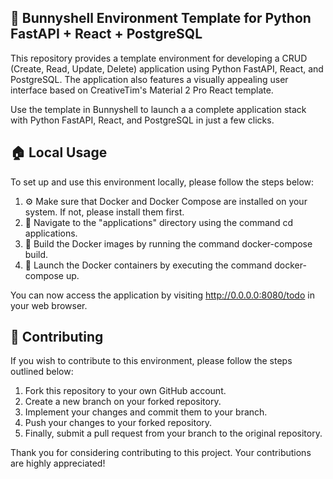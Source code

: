 ## 🌟 Bunnyshell Environment Template for Python FastAPI + React + PostgreSQL

This repository provides a template environment for developing a CRUD (Create, Read, Update, Delete) application using Python FastAPI, React, and PostgreSQL.
The application also features a visually appealing user interface based on CreativeTim's Material 2 Pro React template.

Use the template in Bunnyshell to launch a a complete application stack with Python FastAPI, React, and PostgreSQL in just a few clicks.

## 🏠 Local Usage

To set up and use this environment locally, please follow the steps below:

1. ⚙️ Make sure that Docker and Docker Compose are installed on your system. If not, please install them first.
2. 📂 Navigate to the "applications" directory using the command cd applications.
3. 🐳 Build the Docker images by running the command docker-compose build.
4. 🚀 Launch the Docker containers by executing the command docker-compose up.

You can now access the application by visiting http://0.0.0.0:8080/todo in your web browser.

## 🤝 Contributing

If you wish to contribute to this environment, please follow the steps outlined below:

1. Fork this repository to your own GitHub account.
2. Create a new branch on your forked repository.
3. Implement your changes and commit them to your branch.
4. Push your changes to your forked repository.
5. Finally, submit a pull request from your branch to the original repository.

Thank you for considering contributing to this project. Your contributions are highly appreciated!
